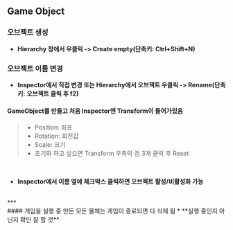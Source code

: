 ## Game Object

### 오브젝트 생성
* **Hierarchy 창에서 우클릭 -> Create empty(단축키: Ctrl+Shift+N)**


### 오브젝트 이름 변경
* **Inspector에서 직접 변경 또는 Hierarchy에서 오브젝트 우클릭 -> Rename(단축키: 오브젝트 클릭 후 f2)**


#### GameObject를 만들고 처음 Inspector엔 Transform이 들어가있음
> * Position: 좌표  
> * Rotation: 회전값  
> * Scale: 크기  
> * 초기화 하고 싶으면 Transform 우측의 점 3개 클릭 후 Reset  
<br>

* **Inspector에서 이름 옆에 체크박스 클릭하면 오브젝트 활성/비활성화 가능**
<br>
***
<br>
#### 게임을 실행 중 만든 모든 물체는 게임이 종료되면 다 삭제 됨
* **실행 중인지 아닌지 확인 잘 할 것**
